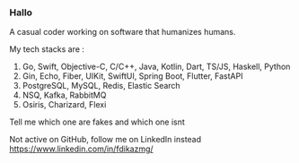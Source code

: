 ### Hallo
A casual coder working on software that humanizes humans.

My tech stacks are :
1. Go, Swift, Objective-C, C/C++, Java, Kotlin, Dart, TS/JS, Haskell, Python
2. Gin, Echo, Fiber, UIKit, SwiftUI, Spring Boot, Flutter, FastAPI
3. PostgreSQL, MySQL, Redis, Elastic Search
4. NSQ, Kafka, RabbitMQ
5. Osiris, Charizard, Flexi

Tell me which one are fakes and which one isnt

Not active on GitHub, follow me on LinkedIn instead https://www.linkedin.com/in/fdikazmg/
